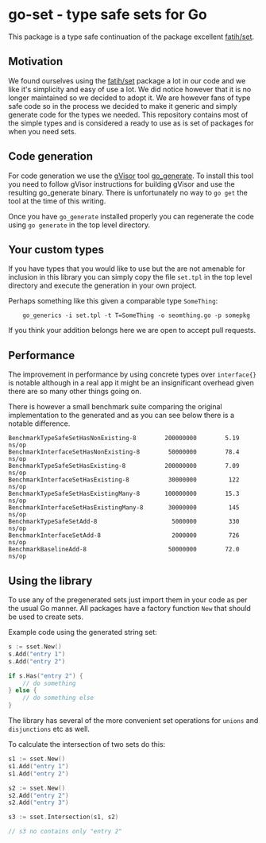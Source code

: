 # go-set - type safe sets for Go

This package is a type safe continuation of the package excellent [fatih/set](https://github.com/fatih/set).

## Motivation

We found ourselves using the [fatih/set](https://github.com/fatih/set) package a lot in our code and we like
it's simplicity and easy of use a lot. We did notice however that it is no longer maintained so we decided
to adopt it. We are however fans of type safe code so in the process we decided to make it generic and simply
generate code for the types we needed. This repository contains most of the simple types and is considered a
ready to use as is set of packages for when you need sets.

## Code generation

For code generation we use the [gVisor](https://github.com/google/gvisor) tool [go_generate](https://github.com/google/gvisor/tree/master/tools/go_generics). To install this tool you need to follow gVisor
instructions for building gVisor and use the resulting go_generate binary. There is unfortunately no way to `go get`
the tool at the time of this writing.

Once you have `go_generate` installed properly you can regenerate the code using `go generate` in the top level
directory.

## Your custom types

If you have types that you would like to use but the are not amenable for inclusion in this library you can
simply copy the file `set.tpl` in the top level directory and execute the generation in your own project.

Perhaps something like this given a comparable type `SomeThing`:

```
    go_generics -i set.tpl -t T=SomeThing -o seomthing.go -p somepkg
```

If you think your addition belongs here we are open to accept pull requests.

## Performance

The improvement in performance by using concrete types over `interface{}` is notable although in a real app
it might be an insignificant overhead given there are so many other things going on.

There is however a small benchmark suite comparing the original implementation to the generated and as you can see
below there is a notable difference.

```
BenchmarkTypeSafeSetHasNonExisting-8        200000000        5.19 ns/op
BenchmarkInterfaceSetHasNonExisting-8        50000000        78.4 ns/op
BenchmarkTypeSafeSetHasExisting-8           200000000        7.09 ns/op
BenchmarkInterfaceSetHasExisting-8           30000000         122 ns/op
BenchmarkTypeSafeSetHasExistingMany-8       100000000        15.3 ns/op
BenchmarkInterfaceSetHasExistingMany-8       30000000         145 ns/op
BenchmarkTypeSafeSetAdd-8                     5000000         330 ns/op
BenchmarkInterfaceSetAdd-8                    2000000         726 ns/op
BenchmarkBaselineAdd-8                       50000000        72.0 ns/op
```

## Using the library

To use any of the pregenerated sets just import them in your code as per the usual Go manner. All packages have a
factory function `New` that should be used to create sets.

Example code using the generated string set:

```go
s := sset.New()
s.Add("entry 1")
s.Add("entry 2")

if s.Has("entry 2") {
    // do something
} else {
    // do something else
}
```

The library has several of the more convenient set operations for `unions` and `disjunctions` etc as well.

To calculate the intersection of two sets do this:

```go
s1 := sset.New()
s1.Add("entry 1")
s1.Add("entry 2")

s2 := sset.New()
s2.Add("entry 2")
s2.Add("entry 3")

s3 := sset.Intersection(s1, s2)

// s3 no contains only "entry 2"
```